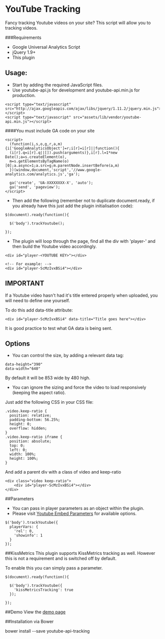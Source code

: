 # YouTube Tracking

Fancy tracking Youtube videos on your site? This script will allow you to tracking videos.

###Requirements
 - Google Universal Analytics Script
 - jQuery 1.9+
 - This plugin

## Usage:
- Start by adding the required JavaScript files.
- Use youtube-api.js for development and youtube-api.min.js for production.

```
<script type="text/javascript" src="http://ajax.googleapis.com/ajax/libs/jquery/1.11.2/jquery.min.js"></script>
<script type="text/javascript" src="assets/lib/vendor/youtube-api.min.js"></script>
```

####You must include GA code on your site
```
<script>
  (function(i,s,o,g,r,a,m){i['GoogleAnalyticsObject']=r;i[r]=i[r]||function(){
  (i[r].q=i[r].q||[]).push(arguments)},i[r].l=1*new Date();a=s.createElement(o),
  m=s.getElementsByTagName(o)[0];a.async=1;a.src=g;m.parentNode.insertBefore(a,m)
  })(window,document,'script','//www.google-analytics.com/analytics.js','ga');

  ga('create', 'UA-XXXXXXXX-X', 'auto');
  ga('send', 'pageview');
</script>
```

- Then add the following (remember not to duplicate document.ready, if you already have this just add the plugin initialisation code):

```
$(document).ready(function(){

  $('body').trackYoutube();

});
```

- The plugin will loop through the page, find all the div with 'player-' and then build the Youtube video accordingly.

```
<div id="player-<YOUTUBE KEY>"></div>

<!-- For example: -->
<div id="player-ScMzIvxBSi4"></div>
```

## IMPORTANT
If a Youtube video hasn't had it's title entered properly when uploaded, you will need to define one yourself.

To do this add data-title attribute:

```
<div id="player-ScMzIvxBSi4" data-title="Title goes here"></div>
```
It is good practice to test what GA data is being sent.


## Options
- You can control the size, by adding a relevant data tag:
```
data-height="390"
data-width="640"
```
By default it will be 853 wide by 480 high.

- You can ignore the sizing and force the video to load responsively (keeping the aspect ratio).

Just add the following CSS in your CSS file:
```
.video.keep-ratio {
  position: relative;
  padding-bottom: 56.25%;
  height: 0;
  overflow: hidden;
}
.video.keep-ratio iframe {     
  position: absolute;
  top: 0;
  left: 0;
  width: 100%;
  height: 100%;
}
```

And add a parent div with a class of video and keep-ratio
```
<div class="video keep-ratio">
	<div id="player-ScMzIvxBSi4"></div>
</div>
```

##Parameters
- You can pass in player parameters as an object within the plugin.
- Please visit [Youtube Embed Parameters](https://developers.google.com/youtube/player_parameters) for available options.

```
$('body').trackYoutube({
  playerVars: {
    'rel': 0,
    'showinfo': 1
  }
});
```

##KissMetrics
This plugin supports KissMetrics tracking as well. However this is not a requirement and is switched off by default.

To enable this you can simply pass a parameter.

```
$(document).ready(function(){

  $('body').trackYoutube({
    'kissMetricsTracking': true
  });

});
```

##Demo
View the [demo page](http://designyourcode.github.io/youtube-api/)

##Installation via Bower

bower install --save youtube-api-tracking

